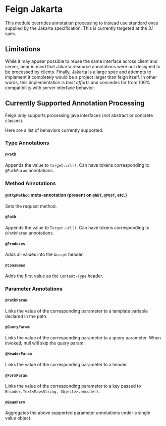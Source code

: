 # Feign Jakarta

This module overrides annotation processing to instead use standard ones supplied by the Jakarta specification. This is currently
targeted at the 3.1 spec.

## Limitations

While it may appear possible to reuse the same interface across client and server, bear in mind that Jakarta resource
annotations were not designed to be processed by clients. Finally, Jakarta is a large spec and attempts to implement
it completely would be a project larger than feign itself. In other words, this implementation is *best efforts* and
concedes far from 100% compatibility with server interface behavior.

## Currently Supported Annotation Processing

Feign only supports processing java interfaces (not abstract or concrete classes).

Here are a list of behaviors currently supported.

### Type Annotations

#### `@Path`

Appends the value to `Target.url()`. Can have tokens corresponding to `@PathParam` annotations.

### Method Annotations

#### `@HttpMethod` meta-annotation (present on `@GET`, `@POST`, etc.)

Sets the request method.

#### `@Path`

Appends the value to `Target.url()`. Can have tokens corresponding to `@PathParam` annotations.

#### `@Produces`

Adds all values into the `Accept` header.

#### `@Consumes`

Adds the first value as the `Content-Type` header.

### Parameter Annotations

#### `@PathParam`

Links the value of the corresponding parameter to a template variable declared in the path.

#### `@QueryParam`

Links the value of the corresponding parameter to a query parameter. When invoked, null will skip the query param.

#### `@HeaderParam`

Links the value of the corresponding parameter to a header.

#### `@FormParam`

Links the value of the corresponding parameter to a key passed to `Encoder.Text<Map<String, Object>>.encode()`.

#### `@BeanParm`

Aggregates the above supported parameter annotations under a single value object.
